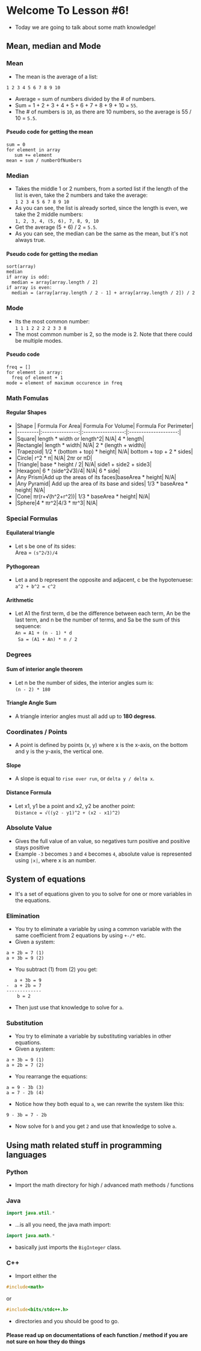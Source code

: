 # Welcome To Lesson #6!
- Today we are going to talk about some math knowledge!

## Mean, median and Mode
### Mean
- The mean is the average of a list:
``` 
1 2 3 4 5 6 7 8 9 10
```
- Average = sum of numbers divided by the # of numbers.
- Sum = 1 + 2 + 3 + 4 + 5 + 6 + 7 + 8 + 9 + 10 = ``` 55 ```.
- The # of numbers is ``` 10 ```, as there are 10 numbers, so the average is 55 / 10 = ``` 5.5 ```.
#### Pseudo code for getting the mean
```
sum = 0
for element in array
   sum += element
mean = sum / numberOfNumbers
```

### Median
- Takes the middle 1 or 2 numbers, from a sorted list if the length of the list is even, take the 2 numbers and take the average:    
``` 1 2 3 4 5 6 7 8 9 10 ```
- As you can see, the list is already sorted, since the length is even, we take the 2 middle numbers:    
``` 1, 2, 3, 4, (5, 6), 7, 8, 9, 10 ```
- Get the average (5 + 6) / 2 = ``` 5.5 ```.
- As you can see, the median can be the same as the mean, but it's not always true.

#### Pseudo code for getting the median
```
sort(array)
median
if array is odd:
  median = array[array.length / 2]
if array is even:
  median = (array[array.length / 2 - 1] + array[array.length / 2]) / 2
```

### Mode
- Its the most common number:    
``` 1 1 1 2 2 2 2 3 3 8 ```   
- The most common number is 2, so the mode is 2. Note that there could be multiple modes.
#### Pseudo code
```
freq = []
for element in array:
  freq of element + 1
mode = element of maximum occurence in freq
```

### Math Fomulas
#### Regular Shapes
- |Shape    | Formula For Area| Formula For Volume| Formula For Perimeter|
- |---------|:---------------:|:-----------------:|:--------------------:|
- |Square| length * width or length^2| N/A| 4 * length|
- |Rectangle| length * width| N/A| 2 * (length + width)|
- |Trapezoid| 1/2 * (bottom + top) * height| N/A| bottom + top + 2 * sides|
- |Circle| r^2 * π| N/A| 2πr or πD| 
- |Triangle| base * height / 2| N/A| side1 + side2 + side3|
- |Hexagon| 6 * (side^2√3)/4| N/A| 6 * side|
- |Any Prism|Add up the areas of its faces|baseArea * height| N/A|
- |Any Pyramid| Add up the area of its base and sides| 1/3 * baseArea * height| N/A|
- |Cone| πr(r+√(h^2+r^2))| 1/3 * baseArea * height| N/A|
- |Sphere|4 * πr^2|4/3 * πr^3| N/A|

### Special Formulas
#### Equilateral triangle
- Let s be one of its sides:    
Area = ```(s^2√3)/4```   

#### Pythogorean
- Let a and b represent the opposite and adjacent, c be the hypotenuese:    
```a^2 + b^2 = c^2```

#### Arithmetic
- Let A1 the first term, d be the difference between each term, An be the last term, and n be the number of terms, and Sa be the sum of this sequence:    
```An = A1 + (n - 1) * d ```   
``` Sa = (A1 + An) * n / 2```

### Degrees
#### Sum of interior angle theorem
- Let n be the number of sides, the interior angles sum is:    
```(n - 2) * 180```
#### Triangle Angle Sum
- A triangle interior angles must all add up to **180 degress**.

### Coordinates / Points
- A point is defined by points (x, y) where x is the x-axis, on the bottom and y is the y-axis, the vertical one.
#### Slope
- A slope is equal to ```rise over run```, or ``` delta y / delta x ```.
#### Distance Formula
- Let x1, y1 be a point and x2, y2 be another point:    
```Distance = √((y2 - y1)^2 + (x2 - x1)^2)```


### Absolute Value
- Gives the full value of an value, so negatives turn positive and positive stays positive   
- Example ```-3``` becomes ```3``` and ```4``` becomes ```4```, absolute value is represented using ```|x|```, where x is an number.
## System of equations
- It's a set of equations given to you to solve for one or more variables in the equations.
### Elimination
- You try to eliminate a variable by using a common variable with the same coefficient from 2 equations by using ``` +-/* ``` etc.
- Given a system:
```
a + 2b = 7 (1)
a + 3b = 9 (2)
```
- You subtract (1) from (2) you get:
```
   a + 3b = 9
-  a + 2b = 7
-------------
    b = 2
```
- Then just use that knowledge to solve for ```a```.
### Substitution
- You try to eliminate a variable by substituting variables in other equations.
- Given a system:
``` 
a + 3b = 9 (1)
a + 2b = 7 (2)
```
- You rearrange the equations:
``` 
a = 9 - 3b (3)
a = 7 - 2b (4)
```
- Notice how they both equal to ```a```, we can rewrite the system like this:
```
9 - 3b = 7 - 2b
```
- Now solve for ```b``` and you get ```2``` and use that knowledge to solve ```a```.
## Using math related stuff in programming languages
### Python
- Import the math directory for high / advanced math methods / functions
### Java
``` java 
import java.util.*
``` 
- ...is all you need, the java math import:
``` java
import java.math.*
``` 
- basically just imports the ```BigInteger``` class.
### C++
- Import either the 
``` cpp 
#include<math> 
```
or
``` cpp
#include<bits/stdc++.h>
```
- directories and you should be good to go.
#### Please read up on documentations of each function / method if you are not sure on how they do things
